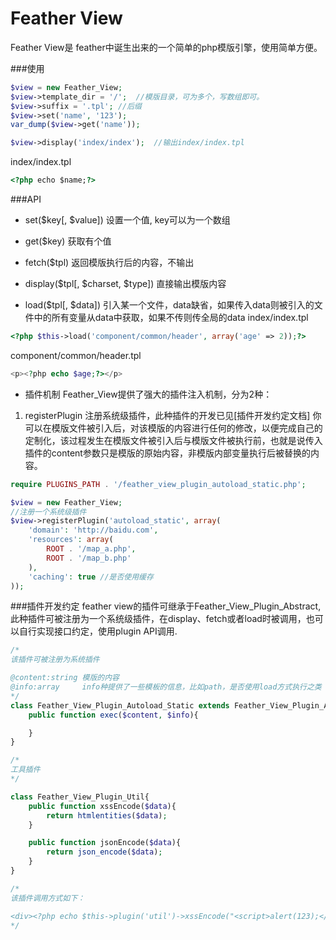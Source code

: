 Feather View
==============

Feather View是 feather中诞生出来的一个简单的php模版引擎，使用简单方便。

###使用

```php
$view = new Feather_View;
$view->template_dir = '/';  //模版目录，可为多个，写数组即可。
$view->suffix = '.tpl'; //后缀
$view->set('name', '123');
var_dump($view->get('name'));

$view->display('index/index');  //输出index/index.tpl
```

index/index.tpl
```html
<?php echo $name;?>
```

###API

* set($key[, $value]) 设置一个值, key可以为一个数组
 
* get($key) 获取有个值

* fetch($tpl) 返回模版执行后的内容，不输出

* display($tpl[, $charset, $type])  直接输出模版内容

* load($tpl[, $data])  引入某一个文件，data缺省，如果传入data则被引入的文件中的所有变量从data中获取，如果不传则传全局的data
index/index.tpl
```php
<?php $this->load('component/common/header', array('age' => 2));?>
```

component/common/header.tpl
```php
<p><?php echo $age;?></p>
```

* 插件机制
Feather_View提供了强大的插件注入机制，分为2种：

1. registerPlugin 注册系统级插件，此种插件的开发已见[插件开发约定文档]
你可以在模版文件被引入后，对该模版的内容进行任何的修改，以便完成自己的定制化，该过程发生在模版文件被引入后与模版文件被执行前，也就是说传入插件的content参数只是模版的原始内容，非模版内部变量执行后被替换的内容。

```php
require PLUGINS_PATH . '/feather_view_plugin_autoload_static.php';

$view = new Feather_View;
//注册一个系统级插件
$view->registerPlugin('autoload_static', array(
    'domain': 'http://baidu.com',
    'resources': array(
        ROOT . '/map_a.php',
        ROOT . '/map_b.php'
    ),
    'caching': true	//是否使用缓存
));
```

###插件开发约定
feather view的插件可继承于Feather_View_Plugin_Abstract,此种插件可被注册为一个系统级插件，在display、fetch或者load时被调用，也可以自行实现接口约定，使用plugin API调用.
```php
/*
该插件可被注册为系统插件

@content:string 模版的内容 
@info:array		info种提供了一些模板的信息，比如path，是否使用load方式执行之类
*/
class Feather_View_Plugin_Autoload_Static extends Feather_View_Plugin_Abstract{
	public function exec($content, $info){

	}
}
```

```php
/*
工具插件
*/

class Feather_View_Plugin_Util{
	public function xssEncode($data){
		return htmlentities($data);
	}

	public function jsonEncode($data){
		return json_encode($data);
	}
}

/*
该插件调用方式如下：

<div><?php echo $this->plugin('util')->xssEncode("<script>alert(123);</script>")?></div>
*/
```
